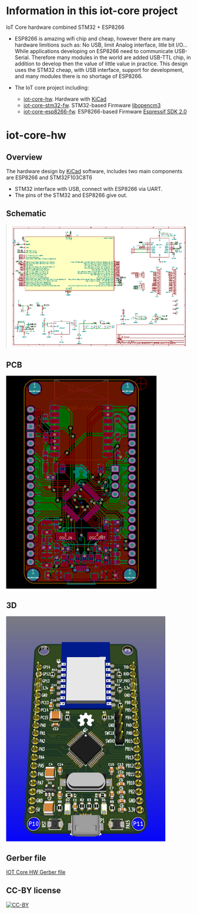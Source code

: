 # Information in this iot-core project

IoT Core hardware combined STM32 + ESP8266

- ESP8266 is amazing wifi chip and cheap, however there are many hardware limitions such as: No USB, limit Analog interface, litle bit I/O... 
While applications developing on ESP8266 need to communicate USB-Serial. Therefore many modules in the world are added USB-TTL chip, in addition to develop then the value of little value in practice. This design uses the STM32 cheap, with USB interface, support for development, and many modules there is no shortage of ESP8266.

- The IoT core project including:
    + [iot-core-hw](https://github.com/genuine-engineering/iot-core-hw). Hardware with [KiCad](http://kicad-pcb.org/)
    + [iot-core-stm32-fw](https://github.com/genuine-engineering/iot-core-stm32-fw). STM32-based Firmware [libopencm3](https://github.com/libopencm3/libopencm3)
    + [iot-core-esp8266-fw](https://github.com/genuine-engineering/iot-core-esp8266-fw). ESP8266-based Firmware [Espressif SDK 2.0](https://espressif.com/en/support/download/sdks-demos)

# iot-core-hw
## Overview
The hardware design by [KiCad](http://kicad-pcb.org/) software, includes two main components are ESP8266 and STM32F103C8T6
 - STM32 interface with USB, connect with ESP8266 via UART.
 - The pins of the STM32 and ESP8266 give out.

## Schematic

[![IOT Core HW Schematic](assets/iot-core-hw-sch.png)](assets/iot-core-hw-sch.svg)

## PCB

[![IOT Core HW PCB](assets/iot-core-hw-pcb.png)](assets/iot-core-hw-pcb.svg)

## 3D

[![IOT Core HW 3D](assets/iot-core-hw-3d.png)](assets/iot-core-3d.wrl.stl)

## Gerber file 

[IOT Core HW Gerber file](assets/gerber.zip)

## CC-BY license

[![CC-BY](http://mirrors.creativecommons.org/presskit/buttons/88x31/png/by.png)](https://github.com/idleberg/Creative-Commons-Markdown/blob/spaces/4.0/by.markdown)
